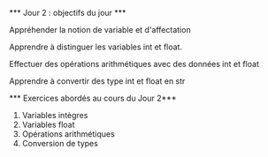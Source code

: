 *** Jour 2 : objectifs du jour ***

Appréhender la notion de variable et d'affectation

Apprendre à distinguer les variables int et float.

Effectuer des opérations arithmétiques avec des données int et float

Apprendre à convertir des type int et float en str

*** Exercices abordés au cours du Jour 2***

1) Variables intègres
2) Variables float
3) Opérations arithmétiques
4) Conversion de types
